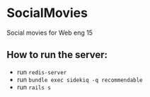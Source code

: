 # SocialMovies
Social movies for Web eng 15

## How to run the server:
* run `redis-server`
* run `bundle exec sidekiq -q recommendable`
* run `rails s`
